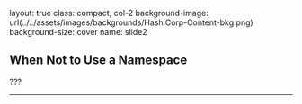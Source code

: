 layout: true
class: compact, col-2
background-image: url(../../assets/images/backgrounds/HashiCorp-Content-bkg.png)
background-size: cover
name: slide2

## When Not to Use a Namespace

???

---